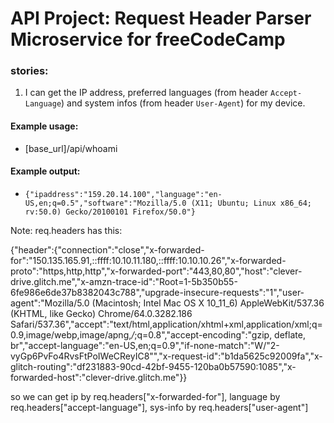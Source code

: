 # API Project: Request Header Parser Microservice for freeCodeCamp

### stories:
1. I can get the IP address, preferred languages (from header `Accept-Language`) and system infos (from header `User-Agent`) for my device.

#### Example usage:
* [base_url]/api/whoami

#### Example output:
* `{"ipaddress":"159.20.14.100","language":"en-US,en;q=0.5","software":"Mozilla/5.0 (X11; Ubuntu; Linux x86_64; rv:50.0) Gecko/20100101 Firefox/50.0"}`

Note: req.headers has this:

{"header":{"connection":"close","x-forwarded-for":"150.135.165.91,::ffff:10.10.11.180,::ffff:10.10.10.26","x-forwarded-proto":"https,http,http","x-forwarded-port":"443,80,80","host":"clever-drive.glitch.me","x-amzn-trace-id":"Root=1-5b350b55-6fe986e6de37b8382043c788","upgrade-insecure-requests":"1","user-agent":"Mozilla/5.0 (Macintosh; Intel Mac OS X 10_11_6) AppleWebKit/537.36 (KHTML, like Gecko) Chrome/64.0.3282.186 Safari/537.36","accept":"text/html,application/xhtml+xml,application/xml;q=0.9,image/webp,image/apng,*/*;q=0.8","accept-encoding":"gzip, deflate, br","accept-language":"en-US,en;q=0.9","if-none-match":"W/\"2-vyGp6PvFo4RvsFtPoIWeCReyIC8\"","x-request-id":"b1da5625c92009fa","x-glitch-routing":"df231883-90cd-42bf-9455-120ba0b57590:1085","x-forwarded-host":"clever-drive.glitch.me"}}

so we can get ip by req.headers["x-forwarded-for"],
              language by req.headers["accept-language"],
              sys-info by req.headers["user-agent"]
